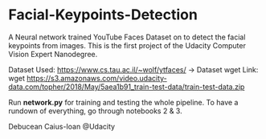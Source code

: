# Facial-Keypoints-Detection
A Neural network trained YouTube Faces Dataset on  to detect the facial keypoints from images. This is the first project of the Udacity Computer Vision Expert Nanodegree.

Dataset Used: https://www.cs.tau.ac.il/~wolf/ytfaces/
-> Dataset wget Link: wget https://s3.amazonaws.com/video.udacity-data.com/topher/2018/May/5aea1b91_train-test-data/train-test-data.zip

Run **network.py** for training and testing the whole pipeline.
To have a rundown of everything, go through notebooks 2 & 3.

Debucean Caius-Ioan
@Udacity
